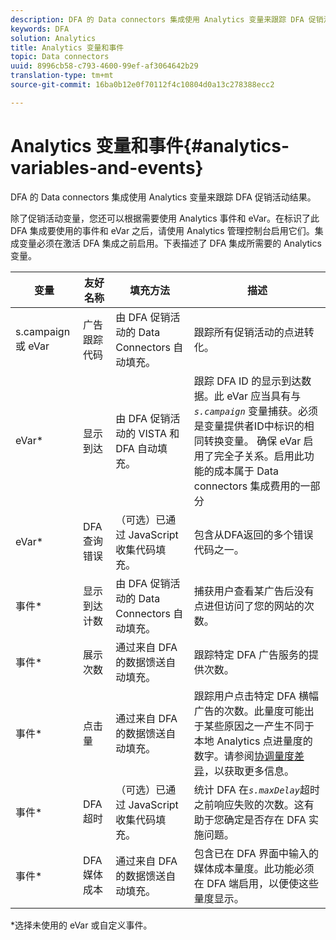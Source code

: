 ```yaml
---
description: DFA 的 Data connectors 集成使用 Analytics 变量来跟踪 DFA 促销活动结果。
keywords: DFA
solution: Analytics
title: Analytics 变量和事件
topic: Data connectors
uuid: 8996cb58-c793-4600-99ef-af3064642b29
translation-type: tm+mt
source-git-commit: 16ba0b12e0f70112f4c10804d0a13c278388ecc2

---
```



# Analytics 变量和事件{#analytics-variables-and-events}

DFA 的 Data connectors 集成使用 Analytics 变量来跟踪 DFA 促销活动结果。

除了促销活动变量，您还可以根据需要使用 Analytics 事件和 eVar。在标识了此 DFA 集成要使用的事件和 eVar 之后，请使用 Analytics 管理控制台启用它们。集成变量必须在激活 DFA 集成之前启用。下表描述了 DFA 集成所需要的 Analytics 变量。

| 变量 | 友好名称 | 填充方法 | 描述 |
|---|---|---|---|
| s.campaign 或 eVar | 广告跟踪代码 | 由 DFA 促销活动的 Data Connectors 自动填充。 | 跟踪所有促销活动的点进转化。 |
| eVar* | 显示到达 | 由 DFA 促销活动的 VISTA 和 DFA 自动填充。 | 跟踪 DFA ID 的显示到达数据。此 eVar 应当具有与 *`s.campaign`* 变量捕获。必须是变量提供者ID中标识的相同转换变量。 确保 eVar 启用了完全子关系。启用此功能的成本属于 Data connectors 集成费用的一部分 |
| eVar* | DFA 查询错误 | （可选）已通过 JavaScript 收集代码填充。 | 包含从DFA返回的多个错误代码之一。 |
| 事件* | 显示到达计数 | 由 DFA 促销活动的 Data Connectors 自动填充。 | 捕获用户查看某广告后没有点进但访问了您的网站的次数。 |
| 事件* | 展示次数 | 通过来自 DFA 的数据馈送自动填充。 | 跟踪特定 DFA 广告服务的提供次数。 |
| 事件* | 点击量 | 通过来自 DFA 的数据馈送自动填充。 | 跟踪用户点击特定 DFA 横幅广告的次数。此量度可能出于某些原因之一产生不同于本地 Analytics 点进量度的数字。请参阅[协调量度差异](/help/import/data-connectors/dfa-data-connector-analytics/dfa-reconciling-metric-discrepancies.md)，以获取更多信息。 |
| 事件* | DFA 超时 | （可选）已通过 JavaScript 收集代码填充。 | 统计 DFA 在&#x200B;*`s.maxDelay`*&#x200B;超时之前响应失败的次数。这有助于您确定是否存在 DFA 实施问题。 |
| 事件* | DFA 媒体成本 | 通过来自 DFA 的数据馈送自动填充。 | 包含已在 DFA 界面中输入的媒体成本量度。此功能必须在 DFA 端启用，以便使这些量度显示。 |

*选择未使用的 eVar 或自定义事件。
